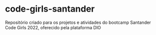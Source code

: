 # code-girls-santander
Repositório criado para os projetos e atividades do bootcamp Santander Code Girls 2022, oferecido pela plataforma DIO
